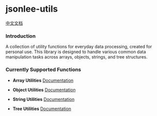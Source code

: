 # jsonlee-utils
[中文文档](https://github.com/JsonLee12138/frontend-factory/blob/main/packages/utils/README.md)

### Introduction

A collection of utility functions for everyday data processing, created for personal use. This library is designed to handle various common data manipulation tasks across arrays, objects, strings, and tree structures.

### Currently Supported Functions

- **Array Utilities** [Documentation](https://github.com/JsonLee12138/frontend-factory/blob/main/packages/utils/docs/arr/README.en.md)

- **Object Utilities** [Documentation](https://github.com/JsonLee12138/frontend-factory/blob/main/packages/utils/docs/obj/README.en.md)

- **String Utilities** [Documentation](https://github.com/JsonLee12138/frontend-factory/blob/main/packages/utils/docs/str/README.en.md)

- **Tree Utilities** [Documentation](https://github.com/JsonLee12138/frontend-factory/blob/main/packages/utils/docs/tree/README.en.md)
